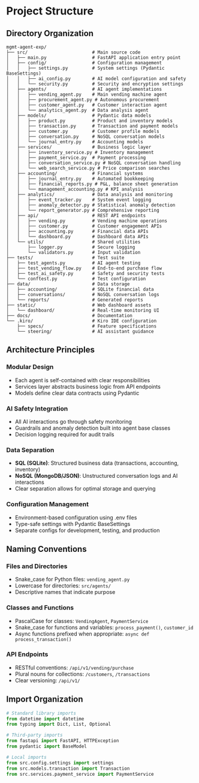 # Project Structure

## Directory Organization

```
mgmt-agent-exp/
├── src/                        # Main source code
│   ├── main.py                 # FastAPI application entry point
│   ├── config/                 # Configuration management
│   │   ├── settings.py         # System settings (Pydantic BaseSettings)
│   │   ├── ai_config.py        # AI model configuration and safety
│   │   └── security.py         # Security and encryption settings
│   ├── agents/                 # AI agent implementations
│   │   ├── vending_agent.py    # Main vending machine agent
│   │   ├── procurement_agent.py # Autonomous procurement
│   │   ├── customer_agent.py   # Customer interaction agent
│   │   └── analytics_agent.py  # Data analysis agent
│   ├── models/                 # Pydantic data models
│   │   ├── product.py          # Product and inventory models
│   │   ├── transaction.py      # Transaction and payment models
│   │   ├── customer.py         # Customer profile models
│   │   ├── conversation.py     # NoSQL conversation models
│   │   └── journal_entry.py    # Accounting models
│   ├── services/               # Business logic layer
│   │   ├── inventory_service.py # Inventory management
│   │   ├── payment_service.py  # Payment processing
│   │   ├── conversation_service.py # NoSQL conversation handling
│   │   └── web_search_service.py # Price comparison searches
│   ├── accounting/             # Financial systems
│   │   ├── journal_entry.py    # Automated bookkeeping
│   │   ├── financial_reports.py # P&L, balance sheet generation
│   │   └── management_accounting.py # KPI analysis
│   ├── analytics/              # Data analysis and monitoring
│   │   ├── event_tracker.py    # System event logging
│   │   ├── anomaly_detector.py # Statistical anomaly detection
│   │   └── report_generator.py # Comprehensive reporting
│   ├── api/                    # REST API endpoints
│   │   ├── vending.py          # Vending machine operations
│   │   ├── customer.py         # Customer engagement APIs
│   │   ├── accounting.py       # Financial data APIs
│   │   └── dashboard.py        # Dashboard data APIs
│   └── utils/                  # Shared utilities
│       ├── logger.py           # Secure logging
│       └── validators.py       # Input validation
├── tests/                      # Test suite
│   ├── test_agents.py          # AI agent testing
│   ├── test_vending_flow.py    # End-to-end purchase flow
│   ├── test_ai_safety.py       # Safety and security tests
│   └── conftest.py             # Test configuration
├── data/                       # Data storage
│   ├── accounting/             # SQLite financial data
│   ├── conversations/          # NoSQL conversation logs
│   └── reports/                # Generated reports
├── static/                     # Web dashboard assets
│   └── dashboard/              # Real-time monitoring UI
├── docs/                       # Documentation
└── .kiro/                      # Kiro IDE configuration
    ├── specs/                  # Feature specifications
    └── steering/               # AI assistant guidance
```

## Architecture Principles

### Modular Design
- Each agent is self-contained with clear responsibilities
- Services layer abstracts business logic from API endpoints
- Models define clear data contracts using Pydantic

### AI Safety Integration
- All AI interactions go through safety monitoring
- Guardrails and anomaly detection built into agent base classes
- Decision logging required for audit trails

### Data Separation
- **SQL (SQLite)**: Structured business data (transactions, accounting, inventory)
- **NoSQL (MongoDB/JSON)**: Unstructured conversation logs and AI interactions
- Clear separation allows for optimal storage and querying

### Configuration Management
- Environment-based configuration using .env files
- Type-safe settings with Pydantic BaseSettings
- Separate configs for development, testing, and production

## Naming Conventions

### Files and Directories
- Snake_case for Python files: `vending_agent.py`
- Lowercase for directories: `src/agents/`
- Descriptive names that indicate purpose

### Classes and Functions
- PascalCase for classes: `VendingAgent`, `PaymentService`
- Snake_case for functions and variables: `process_payment()`, `customer_id`
- Async functions prefixed when appropriate: `async def process_transaction()`

### API Endpoints
- RESTful conventions: `/api/v1/vending/purchase`
- Plural nouns for collections: `/customers`, `/transactions`
- Clear versioning: `/api/v1/`

## Import Organization
```python
# Standard library imports
from datetime import datetime
from typing import Dict, List, Optional

# Third-party imports
from fastapi import FastAPI, HTTPException
from pydantic import BaseModel

# Local imports
from src.config.settings import settings
from src.models.transaction import Transaction
from src.services.payment_service import PaymentService
```